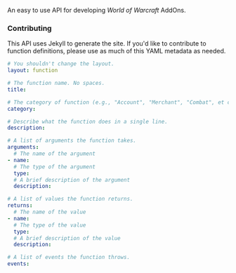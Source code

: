 An easy to use API for developing _World of Warcraft_ AddOns.

### Contributing

This API uses Jekyll to generate the site. If you'd like to contribute to function definitions, please use as much of this YAML metadata as needed.

```yaml
# You shouldn't change the layout.
layout: function

# The function name. No spaces.
title:

# The category of function (e.g., "Account", "Merchant", "Combat", et cetera)
category:

# Describe what the function does in a single line.
description: 

# A list of arguments the function takes.
arguments:
  # The name of the argument
- name:
  # The type of the argument
  type:
  # A brief description of the argument
  description:

# A list of values the function returns.
returns:
  # The name of the value
- name:
  # The type of the value
  type:
  # A brief description of the value
  description:

# A list of events the function throws.
events:
```